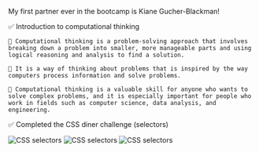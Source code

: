 My first partner ever in the bootcamp is Kiane Gucher-Blackman!

✅ Introduction to computational thinking

    🔸 Computational thinking is a problem-solving approach that involves breaking down a problem into smaller, more manageable parts and using logical reasoning and analysis to find a solution.

    🔸 It is a way of thinking about problems that is inspired by the way computers process information and solve problems.

    🔸 Computational thinking is a valuable skill for anyone who wants to solve complex problems, and it is especially important for people who work in fields such as computer science, data analysis, and engineering.

✅ Completed the CSS diner challenge (selectors)

<img src="https://res.cloudinary.com/practicaldev/image/fetch/s--WPdi7tK---/c_limit%2Cf_auto%2Cfl_progressive%2Cq_auto%2Cw_880/https://dev-to-uploads.s3.amazonaws.com/uploads/articles/iwyujzr377l4ih2qrpos.jpeg" alt="CSS selectors" />

<img src="https://res.cloudinary.com/practicaldev/image/fetch/s--hvKtSzfj--/c_limit%2Cf_auto%2Cfl_progressive%2Cq_auto%2Cw_880/https://dev-to-uploads.s3.amazonaws.com/uploads/articles/45her4pgixcjuqxvegvb.jpeg" alt="CSS selectors">

<img src="https://res.cloudinary.com/practicaldev/image/fetch/s--uze28vWM--/c_limit%2Cf_auto%2Cfl_progressive%2Cq_auto%2Cw_880/https://dev-to-uploads.s3.amazonaws.com/uploads/articles/ajqmha4uhovtirfm5yii.jpeg" alt="CSS selectors">
